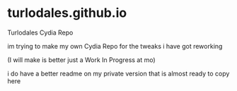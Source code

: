 # turlodales.github.io

Turlodales Cydia Repo

im trying to make my own Cydia Repo for the tweaks i have got reworking

(I will make is better just a Work In Progress at mo)

i do have a better readme on my private version that is almost ready to copy here
